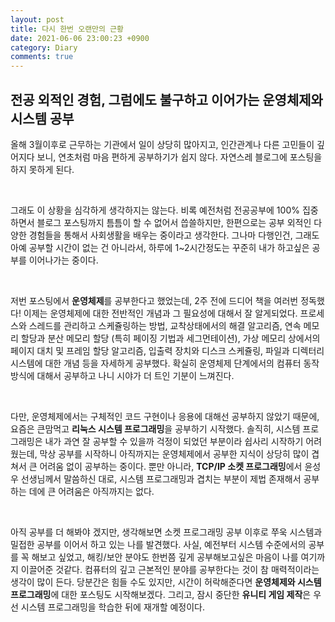 ```yaml
---
layout: post
title: 다시 한번 오랜만의 근황
date: 2021-06-06 23:00:23 +0900
category: Diary
comments: true
---
```


## 전공 외적인 경험, 그럼에도 불구하고 이어가는 운영체제와 시스템 공부

올해 3월이후로 근무하는 기관에서 일이 상당히 많아지고, 인간관계나 다른 고민들이 깊어지다 보니, 연초처럼 마음 편하게 공부하기가 쉽지 않다. 자연스레 블로그에 포스팅을 하지 못하게 된다.

<br/>

그래도 이 상황을 심각하게 생각하지는 않는다. 비록 예전처럼 전공공부에 100% 집중하면서 블로그 포스팅까지 틈틈이 할 수 없어서 씁쓸하지만, 한편으로는 공부 외적인 다양한 경험들을 통해서 사회생활을 배우는 중이라고 생각한다. 그나마 다행인건, 그래도 아예 공부할 시간이 없는 건 아니라서, 하루에 1~2시간정도는 꾸준히 내가 하고싶은 공부를 이어나가는 중이다.

<br/>

저번 포스팅에서 **운영체제**를 공부한다고 했었는데, 2주 전에 드디어 책을 여러번 정독했다! 이제는 운영체제에 대한 전반적인 개념과 그 필요성에 대해서 잘 알게되었다. 프로세스와 스레드를 관리하고 스케쥴링하는 방법, 교착상태에서의 해결 알고리즘, 연속 메모리 할당과 분산 메모리 할당 (특히 페이징 기법과 세그먼테이션), 가상 메모리 상에서의 페이지 대치 및 프레임 할당 알고리즘, 입출력 장치와 디스크 스케쥴링, 파일과 디렉터리 시스템에 대한 개념 등을 자세하게 공부했다. 확실히 운영체제 단계에서의 컴퓨터 동작 방식에 대해서 공부하고 나니 시야가 더 트인 기분이 느껴진다.

<br/>

다만, 운영체제에서는 구체적인 코드 구현이나 응용에 대해선 공부하지 않았기 때문에, 요즘은 큰맘먹고 **리눅스 시스템 프로그래밍**을 공부하기 시작했다. 솔직히, 시스템 프로그래밍은 내가 과연 잘 공부할 수 있을까 걱정이 되었던 부분이라 쉽사리 시작하기 어려웠는데, 막상 공부를 시작하니 아직까지는 운영체제에서 공부한 지식이 상당히 많이 겹쳐서 큰 어려움 없이 공부하는 중이다. 뿐만 아니라, **TCP/IP 소켓 프로그래밍**에서 윤성우 선생님께서 말씀하신 대로, 시스템 프로그래밍과 겹치는 부분이 제법 존재해서 공부하는 데에 큰 어려움은 아직까지는 없다.

<br/>

아직 공부를 더 해봐야 겠지만, 생각해보면 소켓 프로그래밍 공부 이후로 쭈욱 시스템과 밀접한 공부를 이어서 하고 있는 나를 발견했다. 사실, 예전부터 시스템 수준에서의 공부를 꼭 해보고 싶었고, 해킹/보안 분야도 한번쯤 깊게 공부해보고싶은 마음이 나를 여기까지 이끌어준 것같다. 컴퓨터의 깊고 근본적인 분야를 공부한다는 것이 참 매력적이라는 생각이 많이 든다. 당분간은 힘들 수도 있지만, 시간이 허락해준다면 **운영체제와 시스템 프로그래밍**에 대한 포스팅도 시작해보겠다. 그리고, 잠시 중단한 **유니티 게임 제작**은 우선 시스템 프로그래밍을 학습한 뒤에 재개할 예정이다. 